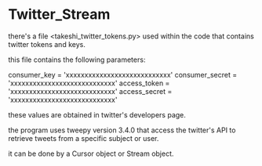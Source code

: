 # Twitter_Stream

there's a file <takeshi_twitter_tokens.py> used within the code that contains twitter tokens and keys.

this file contains the following parameters:

consumer_key = 'xxxxxxxxxxxxxxxxxxxxxxxxxxxx'
consumer_secret = 'xxxxxxxxxxxxxxxxxxxxxxxxxxxx'
access_token = 'xxxxxxxxxxxxxxxxxxxxxxxxxxxx'
access_secret = 'xxxxxxxxxxxxxxxxxxxxxxxxxxxx'

these values are obtained in twitter's developers page.


the program uses tweepy version 3.4.0 that access the twitter's API to retrieve tweets from a specific subject or user.

it can be done by a Cursor object or Stream object.





